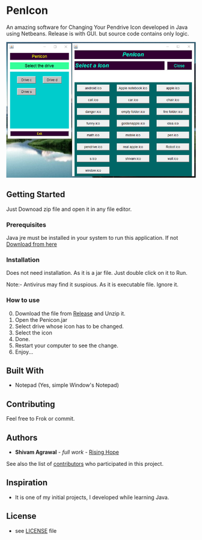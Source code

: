 # PenIcon
An amazing software for Changing Your Pendrive Icon developed in Java using Netbeans. 
Release is with GUI. but source code contains only logic.

![Screenshotaa](/PenIcon/Screenshot_6.png)

## Getting Started

Just Downoad zip file and open it in any file editor.

### Prerequisites

Java jre must be installed in your system to run this application. If not [Download from here](http://www.oracle.com/technetwork/java/javase/downloads/jre8-downloads-2133155.html)


### Installation

Does not need installation. As it is a jar file. Just double click on it to Run.

Note:- Antivirus may find it suspious. As it is executable file. Ignore it.

### How to use

0. Download the file from [Release](https://github.com/shivam301296/PenIcon/releases) and Unzip it.
1. Open the Penicon.jar
2. Select drive whose icon has to be changed.
3. Select the icon
4. Done. 
5. Restart your computer to see the change.
6. Enjoy...

## Built With

* Notepad (Yes, simple Window's Notepad)

## Contributing

Feel free to Frok or commit.

## Authors

* **Shivam Agrawal** - *full work* - [Rising Hope](www.risinghope.tk)

See also the list of [contributors](https://github.com/your/project/contributors) who participated in this project.

## Inspiration

* It is one of my initial projects, I developed while learning Java.

## License 

* see [LICENSE](/LICENSE) file
